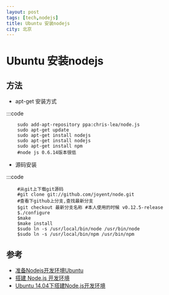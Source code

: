 ```yaml
---
layout: post
tags: [tech,nodejs]
title: Ubuntu 安装nodejs 
city: 北京
---
```


Ubuntu 安装nodejs
====================



方法
----------------------
+ apt-get 安装方式


:::code 
        
        sudo add-apt-repository ppa:chris-lea/node.js
        sudo apt-get update
        sudo apt-get install nodejs
        sudo apt-get install nodejs
        sudo apt-get install npm
        #node js 0.6.14版本很低 


+ 源码安装

:::code 
    
        #从git上下载git源码
        #git clone git://github.com/joyent/node.git
        #查看下github上分支,查找最新分支
        $git checkout 最新分支名称 #本人使用的时候 v0.12.5-release 
        $./configure
        $make 
        $make install 
        $sudo ln -s /usr/local/bin/node /usr/bin/node
        $sudo ln -s /usr/local/bin/npm /usr/bin/npm


参考 
-------------
+ [准备Nodejs开发环境Ubuntu](http://blog.fens.me/nodejs-enviroment/)
+ [搭建 Node.js 开发环境](https://github.com/alsotang/node-lessons/tree/master/lesson0)
+ [Ubuntu 14.04下搭建Node.js开发环境](http://www.linuxidc.com/Linux/2014-12/110983.htm)